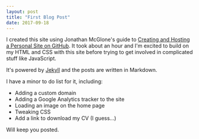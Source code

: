 ```yaml
---
layout: post
title: "First Blog Post"
date: 2017-09-18
---
```


I created this site using Jonathan McGlone's guide to [Creating and Hosting a Personal Site on GitHub](http://jmcglone.com/guides/github-pages/ "link to guide"). It took about an hour and I'm excited to build on my HTML and CSS with this site before trying to get involved in complicated stuff like JavaScript.

It's powered by [Jekyll](http://jekyllrb.com) and the posts are written in Markdown.

I have a minor to do list for it, including:
* Adding a custom domain
* Adding a Google Analytics tracker to the site
* Loading an image on the home page
* Tweaking CSS
* Add a link to download my CV (I guess...)

Will keep you posted.
